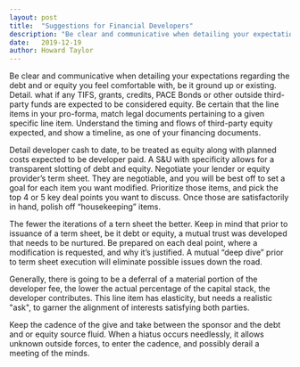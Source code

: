 ```yaml
---
layout: post
title:  "Suggestions for Financial Developers"
description: "Be clear and communicative when detailing your expectations regarding the debt and or equity you feel comfortable with, be it ground up or existing."
date:   2019-12-19
author: Howard Taylor
---
```


Be clear and communicative when detailing your expectations regarding the debt and or equity you feel comfortable with, be it ground up or existing. Detail. what if any TIFS, grants, credits, PACE Bonds or other outside third-party funds are expected to be considered equity. Be certain that the line items in your pro-forma, match legal documents pertaining to a given specific line item. <!--more-->Understand the timing and flows of third-party equity expected, and show a timeline, as one of your financing documents.

Detail developer cash to date, to be treated as equity along with planned costs expected to be developer paid. A S&U with specificity allows for a transparent slotting of debt and equity. Negotiate your lender or equity provider’s term sheet. They are negotiable, and you will be best off to set a goal for each item you want modified. Prioritize those items, and pick the top 4 or 5 key deal points you want to discuss. Once those are satisfactorily in hand, polish off “housekeeping” items.

The fewer the iterations of a tern sheet the better. Keep in mind that prior to issuance of a term sheet, be it debt or equity, a mutual trust was developed that needs to be nurtured. Be prepared on each deal point, where a modification is requested, and why it’s justified. A mutual “deep dive” prior to term sheet execution will eliminate possible issues down the road.

Generally, there is going to be a deferral of a material portion of the developer fee, the lower the actual percentage of the capital stack, the developer contributes. This line item has elasticity, but needs a realistic "ask", to garner the alignment of interests satisfying both parties.

Keep the cadence of the give and take between the sponsor and the debt and or equity source fluid. When a hiatus occurs needlessly, it allows unknown outside forces, to enter the cadence, and possibly derail a meeting of the minds.
